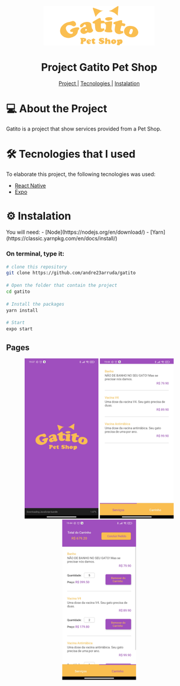 
<div id="header" align="center">
  <img src="https://github.com/Gotera/Gatito-Alura/blob/main/assets/splash.png" width="300" >
</div>


<div align="center" >
  <h1>
    Project Gatito Pet Shop
  </h1>
  <p >
    <a href="#project">Project </a>
    |
    <a href="#tecnologies"> Tecnologies </a>
    |
    <a href="#instalation"> Instalation </a>
  </p>
</div>

##

<h1 id="project">
💻 About the Project
</h1>
Gatito is a project that show services provided from a Pet Shop.

<h1 id="tecnologies">
🛠️ Tecnologies that I used
</h1>
To elaborate this project, the following tecnologies was used:

- [React Native](https://reactnative.dev/)
- [Expo](https://expo.io/)
  
<h1 id="instalation">
⚙️ Instalation
</h1>
You will need:
- [Node](https://nodejs.org/en/download/)
- [Yarn](https://classic.yarnpkg.com/en/docs/install/)

### On terminal, type it:
```sh
# clone this repository
git clone https://github.com/andre23arruda/gatito

# Open the folder that contain the project
cd gatito

# Install the packages 
yarn install

# Start
expo start
```

## Pages

<div align="center">
    <img alt="Splash" title="Splash" src="assets\screen_1.jpg" width="200px" />
    <img alt="Splash" title="Splash" src="assets\screen_2.jpg" width="200px" />
    <img alt="Splash" title="Splash" src="assets\screen_3.jpg" width="200px" />
</div>
